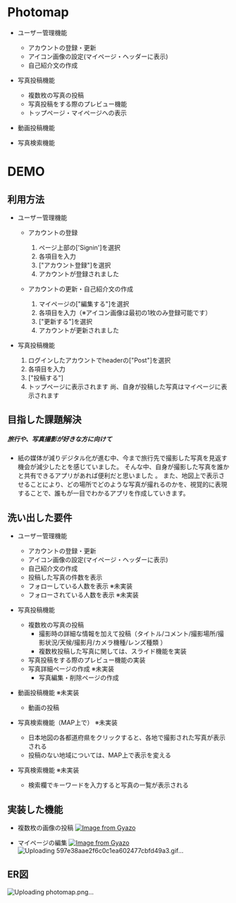 # Photomap
- ユーザー管理機能
    - アカウントの登録・更新
    - アイコン画像の設定(マイページ・ヘッダーに表示)
    - 自己紹介文の作成

- 写真投稿機能
    - 複数枚の写真の投稿
    - 写真投稿をする際のプレビュー機能
    - トップページ・マイページへの表示

- 動画投稿機能
- 写真検索機能

<!-- #### アプリURL
##### https://photomap-32068.herokuapp.com/

#### テスト用アカウント
email：abc123@gmail.com
password：abc123 -->

# DEMO


## 利用方法

- ユーザー管理機能
    - アカウントの登録
        1. ページ上部の['Signin']を選択
        1. 各項目を入力
        1. ["アカウント登録"]を選択
        1. アカウントが登録されました

    - アカウントの更新・自己紹介文の作成
        1. マイページの["編集する"]を選択
        1. 各項目を入力（※アイコン画像は最初の1枚のみ登録可能です）
        1. ["更新する"]を選択
        1. アカウントが更新されました

- 写真投稿機能
    1. ログインしたアカウントでheaderの["Post"]を選択
    1. 各項目を入力
    1. ["投稿する"]
    1. トップページに表示されます
       尚、自身が投稿した写真はマイページに表示されます

## 目指した課題解決
##### 旅行や、写真撮影が好きな方に向けて
- 紙の媒体が減りデジタル化が進む中、今まで旅行先で撮影した写真を見返す機会が減少したとを感じていました。
そんな中、自身が撮影した写真を誰かと共有できるアプリがあれば便利だと思いました
。
また、地図上で表示させることにより、どの場所でどのような写真が撮れるのかを、視覚的に表現することで、誰もが一目でわかるアプリを作成していきます。

## 洗い出した要件
- ユーザー管理機能
    - アカウントの登録・更新
    - アイコン画像の設定(マイページ・ヘッダーに表示)
    - 自己紹介文の作成
    - 投稿した写真の件数を表示
    - フォローしている人数を表示 ※未実装
    - フォローされている人数を表示 ※未実装

- 写真投稿機能
    - 複数枚の写真の投稿
        - 撮影時の詳細な情報を加えて投稿（タイトル/コメント/撮影場所/撮影状況/天候/撮影月/カメラ機種/レンズ種類 ）
        - 複数枚投稿した写真に関しては、スライド機能を実装
    - 写真投稿をする際のプレビュー機能の実装
    - 写真詳細ページの作成 ※未実装
        - 写真編集・削除ページの作成

- 動画投稿機能 ※未実装
    - 動画の投稿

- 写真検索機能（MAP上で） ※未実装
    - 日本地図の各都道府県をクリックすると、各地で撮影された写真が表示される
    - 投稿のない地域については、MAP上で表示を変える

- 写真検索機能 ※未実装
    - 検索欄でキーワードを入力すると写真の一覧が表示される

## 実装した機能

- 複数枚の画像の投稿
[![Image from Gyazo](https://i.gyazo.com/8ab46f30c10251350e60a284c6432b3f.gif)](https://gyazo.com/8ab46f30c10251350e60a284c6432b3f)

- マイページの編集
[![Image from Gyazo](https://i.gyazo.com/597e38aae2f6c0c1ea602477cbfd49a3.gif)](https://gyazo.com/597e38aae2f6c0c1ea602477cbfd49a3)
![Uploading 597e38aae2f6c0c1ea602477cbfd49a3.gif…]()


## ER図

![Uploading photomap.png…]()

